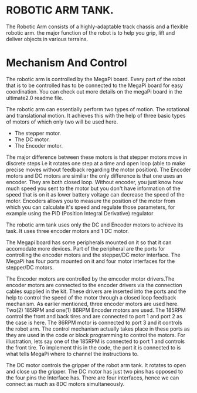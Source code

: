 # ROBOTIC ARM TANK.
The Robotic Arm consists of a highly-adaptable track chassis and a flexible robotic arm. the major function of the robot is to help you grip, lift and deliver objects in various terrains.

# Mechanism And Control
The robotic arm is controlled by the MegaPi board. Every part of the robot that is to be controlled has to be connected to the MegaPi board for easy coordination. You can check out more details on the megaPi board in the ultimate2.0 readme file.


The robotic arm can essentially perform two types of motion. The rotational and translational motion. It achieves this with the help of three basic types of motors of which only two will be used here.
- The stepper motor.
- The DC motor.
- The Encoder motor.

The major difference between these motors is that stepper motors move in discrete steps i.e it rotates one step at a time and open loop (able to make precise moves without feedback regarding the motor position). The Encoder motors and DC motors are similiar the only difference is that one uses an encoder. They are both closed loop. Without encoder, you just know how much speed you sent to the motor but you don't have information of the speed that is on it as lower battery voltage can decrease the speed of the motor. Encoders allows you to measure the position of the motor from which you can calculate it's speed and regulate those parameters, for example using the PID (Position Integral Derivative) regulator

The robotic arm tank uses only the DC and Encoder motors to achieve its task. It uses three encoder motors and 1 DC motor.

The Megapi board has some peripherals mounted on it so that it can accomodate more devices. Part of the peripheral are the ports for controlling the encoder motors and the stepper/DC motor interface. The MegaPi has four ports mounted on it and four motor interfaces for the stepper/DC motors. 

The Encoder motors are controlled by the emcoder motor drivers.The encoder motors are connected to the encoder drivers via the connection cables supplied in the kit. These drivers are inserted into the ports and the help to control the speed of the motor through a closed loop feedback mechanism. As earlier mentioned, three encoder motors are used here. Two(2) 185RPM and one(1) 86RPM Encoder motors are used. The 185RPM control the front and back tires and are connected to port 1 and port 2 as the case is here. The 86RPM motor is connected to port 3 and it controls the robot arm. The control mechanism actually takes place in these ports as they are used in the code or block programming to control the motors. For illustration, lets say one of the 185RPM is connected to port 1 and controls the front tire. To implement this in the code, the port it is connected to is what tells MegaPi where to channel the instructions to.

The DC motor controls the gripper of the robot arm tank. It rotates to open and close up the gripper. The DC motor has just two pins has opposed to the four pins the Interface has. There are four interfaces, hence we can connect as much as 8DC motors simultaneously.  



